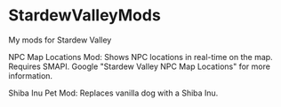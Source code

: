 # StardewValleyMods
My mods for Stardew Valley


NPC Map Locations Mod: Shows NPC locations in real-time on the map. Requires SMAPI. Google "Stardew Valley NPC Map Locations" for more information.


Shiba Inu Pet Mod: Replaces vanilla dog with a Shiba Inu.



